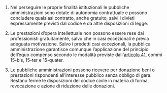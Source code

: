 1. Nel perseguire le proprie finalità istituzionali le pubbliche amministrazioni sono dotate di autonomia contrattuale e possono concludere qualsiasi contratto, anche gratuito, salvi i divieti espressamente previsti dal codice e da altre disposizioni di legge.

2. Le prestazioni d’opera intellettuale non possono essere rese dai professionisti gratuitamente, salvo che in casi eccezionali e previa adeguata motivazione. Salvo i predetti casi eccezionali, la pubblica amministrazione garantisce comunque l’applicazione del principio dell’equo compenso secondo le modalità previste dall'[articolo 41](/articolo-41/2), commi 15-bis, 15-ter e 15-quater.

3. Le pubbliche amministrazioni possono ricevere per donazione beni o prestazioni rispondenti all’interesse pubblico senza obbligo di gara. Restano ferme le disposizioni del codice civile in materia di forma, revocazione e azione di riduzione delle donazioni.